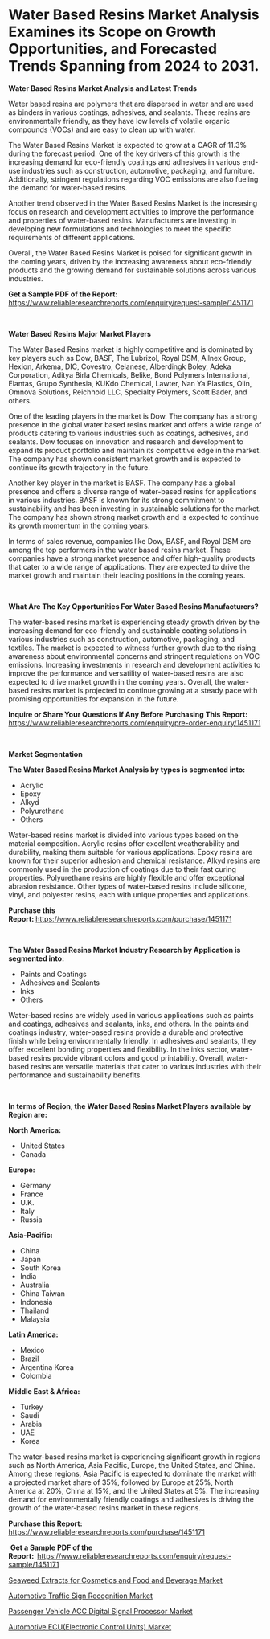 <p><h1>Water Based Resins Market Analysis Examines its Scope on Growth Opportunities, and Forecasted Trends Spanning from 2024 to 2031.</h1></p><p><strong>Water Based Resins Market Analysis and Latest Trends</strong></p>
<p><p>Water based resins are polymers that are dispersed in water and are used as binders in various coatings, adhesives, and sealants. These resins are environmentally friendly, as they have low levels of volatile organic compounds (VOCs) and are easy to clean up with water. </p><p>The Water Based Resins Market is expected to grow at a CAGR of 11.3% during the forecast period. One of the key drivers of this growth is the increasing demand for eco-friendly coatings and adhesives in various end-use industries such as construction, automotive, packaging, and furniture. Additionally, stringent regulations regarding VOC emissions are also fueling the demand for water-based resins.</p><p>Another trend observed in the Water Based Resins Market is the increasing focus on research and development activities to improve the performance and properties of water-based resins. Manufacturers are investing in developing new formulations and technologies to meet the specific requirements of different applications.</p><p>Overall, the Water Based Resins Market is poised for significant growth in the coming years, driven by the increasing awareness about eco-friendly products and the growing demand for sustainable solutions across various industries.</p></p>
<p><strong>Get a Sample PDF of the Report:&nbsp;</strong> <a href="https://www.reliableresearchreports.com/enquiry/request-sample/1451171">https://www.reliableresearchreports.com/enquiry/request-sample/1451171</a></p>
<p>&nbsp;</p>
<p><strong>Water Based Resins Major Market Players</strong></p>
<p><p>The Water Based Resins market is highly competitive and is dominated by key players such as Dow, BASF, The Lubrizol, Royal DSM, Allnex Group, Hexion, Arkema, DIC, Covestro, Celanese, Alberdingk Boley, Adeka Corporation, Aditya Birla Chemicals, Belike, Bond Polymers International, Elantas, Grupo Synthesia, KUKdo Chemical, Lawter, Nan Ya Plastics, Olin, Omnova Solutions, Reichhold LLC, Specialty Polymers, Scott Bader, and others.</p><p>One of the leading players in the market is Dow. The company has a strong presence in the global water based resins market and offers a wide range of products catering to various industries such as coatings, adhesives, and sealants. Dow focuses on innovation and research and development to expand its product portfolio and maintain its competitive edge in the market. The company has shown consistent market growth and is expected to continue its growth trajectory in the future.</p><p>Another key player in the market is BASF. The company has a global presence and offers a diverse range of water-based resins for applications in various industries. BASF is known for its strong commitment to sustainability and has been investing in sustainable solutions for the market. The company has shown strong market growth and is expected to continue its growth momentum in the coming years.</p><p>In terms of sales revenue, companies like Dow, BASF, and Royal DSM are among the top performers in the water based resins market. These companies have a strong market presence and offer high-quality products that cater to a wide range of applications. They are expected to drive the market growth and maintain their leading positions in the coming years.</p></p>
<p>&nbsp;</p>
<p><strong>What Are The Key Opportunities For Water Based Resins Manufacturers?</strong></p>
<p><p>The water-based resins market is experiencing steady growth driven by the increasing demand for eco-friendly and sustainable coating solutions in various industries such as construction, automotive, packaging, and textiles. The market is expected to witness further growth due to the rising awareness about environmental concerns and stringent regulations on VOC emissions. Increasing investments in research and development activities to improve the performance and versatility of water-based resins are also expected to drive market growth in the coming years. Overall, the water-based resins market is projected to continue growing at a steady pace with promising opportunities for expansion in the future.</p></p>
<p><strong>Inquire or Share Your Questions If Any Before Purchasing This Report:</strong> <a href="https://www.reliableresearchreports.com/enquiry/pre-order-enquiry/1451171">https://www.reliableresearchreports.com/enquiry/pre-order-enquiry/1451171</a></p>
<p>&nbsp;</p>
<p><strong>Market Segmentation</strong></p>
<p><strong>The Water Based Resins Market Analysis by types is segmented into:</strong></p>
<p><ul><li>Acrylic</li><li>Epoxy</li><li>Alkyd</li><li>Polyurethane</li><li>Others</li></ul></p>
<p><p>Water-based resins market is divided into various types based on the material composition. Acrylic resins offer excellent weatherability and durability, making them suitable for various applications. Epoxy resins are known for their superior adhesion and chemical resistance. Alkyd resins are commonly used in the production of coatings due to their fast curing properties. Polyurethane resins are highly flexible and offer exceptional abrasion resistance. Other types of water-based resins include silicone, vinyl, and polyester resins, each with unique properties and applications.</p></p>
<p><strong>Purchase this Report:&nbsp;</strong><a href="https://www.reliableresearchreports.com/purchase/1451171">https://www.reliableresearchreports.com/purchase/1451171</a></p>
<p>&nbsp;</p>
<p><strong>The Water Based Resins Market Industry Research by Application is segmented into:</strong></p>
<p><ul><li>Paints and Coatings</li><li>Adhesives and Sealants</li><li>Inks</li><li>Others</li></ul></p>
<p><p>Water-based resins are widely used in various applications such as paints and coatings, adhesives and sealants, inks, and others. In the paints and coatings industry, water-based resins provide a durable and protective finish while being environmentally friendly. In adhesives and sealants, they offer excellent bonding properties and flexibility. In the inks sector, water-based resins provide vibrant colors and good printability. Overall, water-based resins are versatile materials that cater to various industries with their performance and sustainability benefits.</p></p>
<p>&nbsp;</p>
<p><strong>In terms of Region, the Water Based Resins Market Players available by Region are:</strong></p>
<p>
    <p> <strong> North America: </strong>
        <ul>
            <li>United States</li>
            <li>Canada</li>
        </ul>
        </p> 
    <p> <strong> Europe: </strong>
        <ul>
            <li>Germany</li>
            <li>France</li>
            <li>U.K.</li>
            <li>Italy</li>
            <li>Russia</li>
        </ul>
        </p> 
    <p> <strong> Asia-Pacific: </strong>
        <ul>
            <li>China</li>
            <li>Japan</li>
            <li>South Korea</li>
            <li>India</li>
            <li>Australia</li>
            <li>China Taiwan</li>
            <li>Indonesia</li>
            <li>Thailand</li>
            <li>Malaysia</li>
        </ul>
        </p> 
    <p> <strong> Latin America: </strong>
        <ul>
            <li>Mexico</li>
            <li>Brazil</li>
            <li>Argentina Korea</li>
            <li>Colombia</li>
        </ul>
        </p> 
    <p> <strong> Middle East & Africa: </strong>
        <ul>
            <li>Turkey</li>
            <li>Saudi</li>
            <li>Arabia</li>
            <li>UAE</li>
            <li>Korea</li>
        </ul>
    </p>
    </p>
<p><p>The water-based resins market is experiencing significant growth in regions such as North America, Asia Pacific, Europe, the United States, and China. Among these regions, Asia Pacific is expected to dominate the market with a projected market share of 35%, followed by Europe at 25%, North America at 20%, China at 15%, and the United States at 5%. The increasing demand for environmentally friendly coatings and adhesives is driving the growth of the water-based resins market in these regions.</p></p>
<p><strong>Purchase this Report: </strong><a href="https://www.reliableresearchreports.com/purchase/1451171">https://www.reliableresearchreports.com/purchase/1451171</a></p>
<p>&nbsp;<strong>Get a Sample PDF of the Report:&nbsp;&nbsp;</strong><a href="https://www.reliableresearchreports.com/enquiry/request-sample/1451171">https://www.reliableresearchreports.com/enquiry/request-sample/1451171</a></p>
<p><strong></strong></p>
<p><p><a href="https://simplistic-meeting-7ee.notion.site/Seaweed-Extracts-for-Cosmetics-and-Food-and-Beverage-Market-Size-2024-2031-Global-Industrial-Analy-79f84efc6ee3484085c680ec488149cd">Seaweed Extracts for Cosmetics and Food and Beverage Market</a></p><p><a href="https://view.publitas.com/reportprime-1/automotive-traffic-sign-recognition-market-centers-on-aspects-such-as-market-growth-market-share-market-opportunity-and-projected-forecasts-spanning-from-2023-to-2030/">Automotive Traffic Sign Recognition Market</a></p><p><a href="https://view.publitas.com/reportprime-1/passenger-vehicle-acc-digital-signal-processor-market-analysis-and-market-size-global-industry-overview-market-segmentation-and-forecast-2023-to-2030/">Passenger Vehicle ACC Digital Signal Processor Market</a></p><p><a href="https://view.publitas.com/reportprime-1/automotive-ecu-electronic-control-units-market-size-market-trends-and-growth-outlook-forecasted-for-period-from-2023-to-2030/">Automotive ECU(Electronic Control Units) Market</a></p></p>